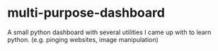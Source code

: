 # multi-purpose-dashboard
A small python dashboard with several utilities I came up with to learn python. (e.g. pinging websites, image manipulation)
